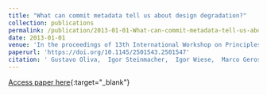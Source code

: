 ```yaml
---
title: "What can commit metadata tell us about design degradation?"
collection: publications
permalink: /publication/2013-01-01-What-can-commit-metadata-tell-us-about-design-degradation
date: 2013-01-01
venue: 'In the proceedings of 13th International Workshop on Principles of Software Evolution, IWPSE 2013, Proceedings, August 19-20, 2013, Saint Petersburg, Russia'
paperurl: 'https://doi.org/10.1145/2501543.2501547'
citation: ' Gustavo Oliva,  Igor Steinmacher,  Igor Wiese,  Marco Gerosa, &quot;What can commit metadata tell us about design degradation?.&quot; In the proceedings of 13th International Workshop on Principles of Software Evolution, IWPSE 2013, Proceedings, August 19-20, 2013, Saint Petersburg, Russia, 2013.'
---
```

[Access paper here](https://doi.org/10.1145/2501543.2501547){:target="_blank"}
